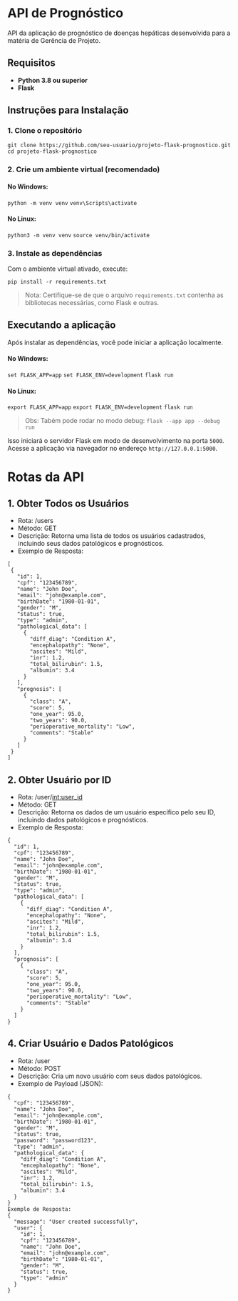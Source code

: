 # API de Prognóstico 

API da aplicação de prognóstico de doenças hepáticas desenvolvida para a matéria de Gerência de Projeto.

## Requisitos

-   **Python 3.8 ou superior**
-   **Flask**

## Instruções para Instalação

### 1. Clone o repositório
`git clone https://github.com/seu-usuario/projeto-flask-prognostico.git`
`cd projeto-flask-prognostico` 

### 2. Crie um ambiente virtual (recomendado)

#### No Windows:

`python -m venv venv`
`venv\Scripts\activate` 

#### No Linux:

`python3 -m venv venv`
`source venv/bin/activate` 

### 3. Instale as dependências

Com o ambiente virtual ativado, execute:

`pip install -r requirements.txt` 

> Nota: Certifique-se de que o arquivo `requirements.txt` contenha as bibliotecas necessárias, como Flask e outras.

## Executando a aplicação

Após instalar as dependências, você pode iniciar a aplicação localmente.

#### No Windows:

`set FLASK_APP=app`
`set FLASK_ENV=development`
`flask run`

#### No Linux:
`export FLASK_APP=app`
`export FLASK_ENV=development`
`flask run` 

>Obs: Tabém pode rodar no modo debug:  `flask --app app --debug run`

Isso iniciará o servidor Flask em modo de desenvolvimento na porta `5000`. Acesse a aplicação via navegador no endereço `http://127.0.0.1:5000`.

# Rotas da API

## 1. Obter Todos os Usuários
 - Rota: /users
 - Método: GET
 - Descrição: Retorna uma lista de todos os usuários cadastrados, incluindo seus dados patológicos e prognósticos.
 - Exemplo de Resposta:
 ```
[
  {
    "id": 1,
    "cpf": "123456789",
    "name": "John Doe",
    "email": "john@example.com",
    "birthDate": "1980-01-01",
    "gender": "M",
    "status": true,
    "type": "admin",
    "pathological_data": [
      {
        "diff_diag": "Condition A",
        "encephalopathy": "None",
        "ascites": "Mild",
        "inr": 1.2,
        "total_bilirubin": 1.5,
        "albumin": 3.4
      }
    ],
    "prognosis": [
      {
        "class": "A",
        "score": 5,
        "one_year": 95.0,
        "two_years": 90.0,
        "perioperative_mortality": "Low",
        "comments": "Stable"
      }
    ]
  }
] 
```

## 2. Obter Usuário por ID
 - Rota: /user/<int:user_id>
 - Método: GET
 - Descrição: Retorna os dados de um usuário específico pelo seu ID, incluindo dados patológicos e prognósticos.
 - Exemplo de Resposta:

```
{
  "id": 1,
  "cpf": "123456789",
  "name": "John Doe",
  "email": "john@example.com",
  "birthDate": "1980-01-01",
  "gender": "M",
  "status": true,
  "type": "admin",
  "pathological_data": [
    {
      "diff_diag": "Condition A",
      "encephalopathy": "None",
      "ascites": "Mild",
      "inr": 1.2,
      "total_bilirubin": 1.5,
      "albumin": 3.4
    }
  ],
  "prognosis": [
    {
      "class": "A",
      "score": 5,
      "one_year": 95.0,
      "two_years": 90.0,
      "perioperative_mortality": "Low",
      "comments": "Stable"
    }
  ]
}
```

## 4. Criar Usuário e Dados Patológicos
 - Rota: /user
 - Método: POST
 - Descrição: Cria um novo usuário com seus dados patológicos.
- Exemplo de Payload (JSON):

```
{
  "cpf": "123456789",
  "name": "John Doe",
  "email": "john@example.com",
  "birthDate": "1980-01-01",
  "gender": "M",
  "status": true,
  "password": "password123",
  "type": "admin",
  "pathological_data": {
    "diff_diag": "Condition A",
    "encephalopathy": "None",
    "ascites": "Mild",
    "inr": 1.2,
    "total_bilirubin": 1.5,
    "albumin": 3.4
  }
}
Exemplo de Resposta:
{
  "message": "User created successfully",
  "user": {
    "id": 1,
    "cpf": "123456789",
    "name": "John Doe",
    "email": "john@example.com",
    "birthDate": "1980-01-01",
    "gender": "M",
    "status": true,
    "type": "admin"
  }
}
```